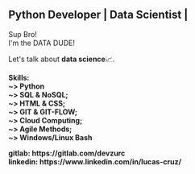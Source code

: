 ## Python Developer | Data Scientist | 
<p>
  Sup Bro!<br>
  I'm the DATA DUDE!
</p>
<p>
  Let's talk about <b>data science</b>📈.
</p>
<p>
  <b>Skills:</br>
    <b>~></b> Python <br>
    <b>~></b> SQL  & NoSQL;<br>
    <b>~></b> HTML & CSS;<br>
    <b>~></b> GIT  & GIT-FLOW;<br>
    <b>~></b> Cloud Computing;<br>
    <b>~></b> Agile Methods;<br>
    <b>~></b> Windows/Linux Bash<br>
</p>
<b>gitlab: https://gitlab.com/devzurc</b><br>
<b>linkedin: https://www.linkedin.com/in/lucas-cruz/</b>

  
